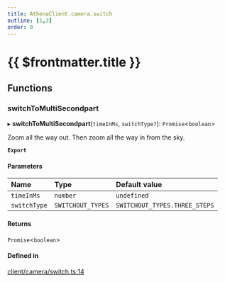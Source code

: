 ```yaml
---
title: AthenaClient.camera.switch
outline: [1,3]
order: 0
---
```


# {{ $frontmatter.title }}


## Functions

### switchToMultiSecondpart

▸ **switchToMultiSecondpart**(`timeInMs`, `switchType?`): `Promise`<`boolean`\>

Zoom all the way out. Then zoom all the way in from the sky.

**`Export`**

#### Parameters

| Name | Type | Default value |
| :------ | :------ | :------ |
| `timeInMs` | `number` | `undefined` |
| `switchType` | `SWITCHOUT_TYPES` | `SWITCHOUT_TYPES.THREE_STEPS` |

#### Returns

`Promise`<`boolean`\>

#### Defined in

[client/camera/switch.ts:14](https://github.com/Stuyk/altv-athena/blob/552012ca4/src/core/client/camera/switch.ts#L14)

